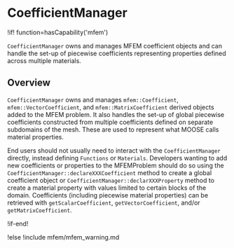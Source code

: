 # CoefficientManager

!if! function=hasCapability('mfem')

`CoefficientManager` owns and manages MFEM coefficient objects and can handle the set-up of piecewise
coefficients representing properties defined across multiple materials.

## Overview

`CoefficientManager` owns and manages `mfem::Coefficient`, `mfem::VectorCoefficient`, and
`mfem::MatrixCoefficient` derived objects added to the MFEM problem. It also handles the set-up of
global piecewise coefficients constructed from multiple coefficients defined on separate subdomains
of the mesh. These are used to represent what MOOSE calls material properties.

End users should not usually need to interact with the
`CoefficientManager` directly, instead defining `Functions` or
`Materials`. Developers wanting to add new coefficients or properties
to the MFEMProblem should do so using the `CoefficientManager::declareXXXCoefficient`
method to create a global coefficient object or `CoefficientManager::declarXXXProperty`
method to create a material property with values limited to certain blocks of the domain.
Coefficients (including piecewise material properties) can be retrieved with
`getScalarCoefficient`, `getVectorCoefficient`, and/or `getMatrixCoefficient`.

!if-end!

!else
!include mfem/mfem_warning.md
